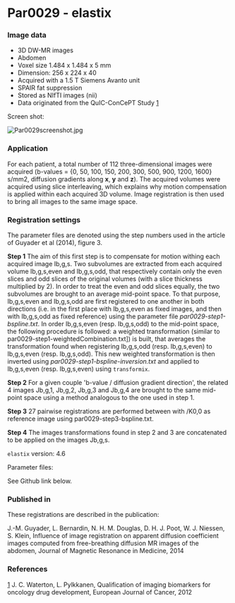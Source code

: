 # Par0029 - elastix

###  Image data

* 3D DW-MR images
* Abdomen
* Voxel size 1.484 x 1.484 x 5 mm
* Dimension: 256 x 224 x 40
* Acquired with a 1.5 T Siemens Avanto unit
* SPAIR fat suppression
* Stored as NIfTI images (nii)
* Data originated from the QuIC-ConCePT Study [1]

Screen shot:

![Par0029screenshot.jpg][1]

###  Application

For each patient, a total number of 112 three-dimensional images were acquired (b-values = {0, 50, 100, 150, 200, 300, 500, 900, 1200, 1600} s/mm2, diffusion gradients along **x**, **y** and **z**). The acquired volumes were acquired using slice interleaving, which explains why motion compensation is applied within each acquired 3D volume. Image registration is then used to bring all images to the same image space.

###  Registration settings

The parameter files are denoted using the step numbers used in the article of Guyader et al (2014), figure 3.

**Step 1** The aim of this first step is to compensate for motion withing each acquired image Ib,g,s. Two subvolumes are extracted from each acquired volume Ib,g,s,even and Ib,g,s,odd, that respectively contain only the even slices and odd slices of the original volumes (with a slice thickness multiplied by 2). In order to treat the even and odd slices equally, the two subvolumes are brought to an average mid-point space. To that purpose, Ib,g,s,even and Ib,g,s,odd are first registered to one another in both directions (i.e. in the first place with Ib,g,s,even as fixed images, and then with Ib,g,s,odd as fixed reference) using the parameter file _par0029-step1-bspline.txt_. In order Ib,g,s,even (resp. Ib,g,s,odd) to the mid-point space, the following procedure is followed: a weighted transformation (similar to par0029-step1-weightedCombination.txt]) is built, that averages the transformation found when registering Ib,g,s,odd (resp. Ib,g,s,even) to Ib,g,s,even (resp. Ib,g,s,odd). This new weighted transformation is then inverted using _par0029-step1-bspline-inversion.txt_ and applied to Ib,g,s,even (resp. Ib,g,s,even) using `transformix`.

**Step 2** For a given couple 'b-value / diffusion gradient direction', the related 4 images Jb,g,1, Jb,g,2, Jb,g,3 and Jb,g,4 are brought to the same mid-point space using a method analogous to the one used in step 1.

**Step 3** 27 pairwise registrations are performed between with /K0,0 as reference image using par0029-step3-bspline.txt.

**Step 4** The images transformations found in step 2 and 3 are concatenated to be applied on the images Jb,g,s.

`elastix` version: 4.6

Parameter files:

See Github link below.

###  Published in

These registrations are described in the publication:

J.-M. Guyader, L. Bernardin, N. H. M. Douglas, D. H. J. Poot, W. J. Niessen, S. Klein, Influence of image registration on apparent diffusion coefficient images computed from free-breathing diffusion MR images of the abdomen, Journal of Magnetic Resonance in Medicine, 2014

###  References

[1] J. C. Waterton, L. Pylkkanen, Qualification of imaging biomarkers for oncology drug development, European Journal of Cancer, 2012

[1]: http://elastix.bigr.nl/wiki/images/thumb/7/7c/Par0029screenshot.jpg/800px-Par0029screenshot.jpg

